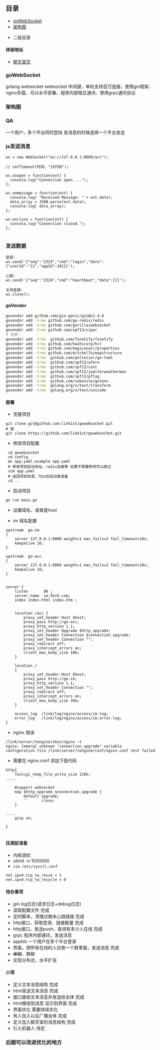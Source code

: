 ## 目录
- [goWebSocket](#goWebSocket)
- [架构图](#架构图)
 * 二级目录

#### 体验地址
- [聊天首页](http://im.91vh.com/home/index)

### goWebSocket
golang websocket websocket 中间键，单机支持百万连接，使用gin框架、nginx负载、可以水平部署、程序内部相互通讯、使用grpc通讯协议

### 架构图


### QA


一个用户，多个平台同时登陆
发消息的时候选择一个平台发送


### js发送消息
```$js
ws = new WebSocket("ws://127.0.0.1:8089/acc");
 
// setTimeout(时间，"JS代码");
 
ws.onopen = function(evt) {
  console.log("Connection open ...");
};
 
ws.onmessage = function(evt) {
  console.log( "Received Message: " + evt.data);
  data_array = JSON.parse(evt.data);
  console.log( data_array);
};
 
ws.onclose = function(evt) {
  console.log("Connection closed.");
};
 

```

### 发送数据
```$xslt
登录:
ws.send('{"seq":"2323","cmd":"login","data":{"userId":"11","appId":101}}');

心跳:
ws.send('{"seq":"2324","cmd":"heartbeat","data":{}}');
 
关闭连接:
ws.close();
```

#### goVendor
```bash
govendor add github.com/gin-gonic/gin@v1.4.0
govendor add -tree github.com/go-redis/redis
govendor add -tree github.com/gorilla/websocket
govendor add -tree github.com/spf13/viper
# 依赖
govendor add -tree  github.com/fsnotify/fsnotify
govendor add -tree github.com/hashicorp/hcl
govendor add -tree github.com/magiconair/properties
govendor add -tree github.com/mitchellh/mapstructure
govendor add -tree  github.com/pelletier/go-toml
govendor add -tree  github.com/spf13/afero
govendor add -tree  github.com/spf13/cast
govendor add -tree  github.com/spf13/jwalterweatherman
govendor add -tree  github.com/spf13/pflag
govendor add -tree  github.com/subosito/gotenv
govendor add -tree  golang.org/x/text/transform
govendor add -tree  golang.org/x/text/unicode
```


#### 部署
- 克隆项目
```
git clone git@github.com:link1st/gowebsocket.git
# 或
git clone https://github.com/link1st/gowebsocket.git
```

- 修改项目配置
```
 cd gowebsocket
 cd config
 mv app.yaml.example app.yaml
 # 修改项目启动地址，redis连接等 如果不需要修改可以跳过
 vim app.yaml
 # 返回项目目录，为以后启动做准备
 cd ..
```

- 启动项目
```
go run main.go
```
- 设置域名、或者是host

- im 域名配置
```
upstream  go-im
{
    server 127.0.0.1:8080 weight=1 max_fails=2 fail_timeout=10s;
    keepalive 16;
}

upstream  go-acc
{
    server 127.0.0.1:8089 weight=1 max_fails=2 fail_timeout=10s;
    keepalive 16;
}


server {
    listen       80 ;
    server_name  im.91vh.com;
    index index.html index.htm ;


    location /acc {
        proxy_set_header Host $host;
        proxy_pass http://go-acc;
        proxy_http_version 1.1;
        proxy_set_header Upgrade $http_upgrade;
        proxy_set_header Connection $connection_upgrade;
        proxy_set_header Connection "";
        proxy_redirect off;
        proxy_intercept_errors on;
        client_max_body_size 10m;
    }

    location /
    {
        proxy_set_header Host $host;
        proxy_pass http://go-im;
        proxy_http_version 1.1;
        proxy_set_header Connection "";
        proxy_redirect off;
        proxy_intercept_errors on;
        client_max_body_size 30m;
    }

    access_log  /link/log/nginx/access/im.log;
    error_log   /link/log/nginx/access/im.error.log;
}
```

- nginx 错误
```
/link/server/tengine/sbin/nginx -t
nginx: [emerg] unknown "connection_upgrade" variable
configuration file /link/server/tengine/conf/nginx.conf test failed
```

- 需要在 nginx.conf 添加下面代码

```
http{
	fastcgi_temp_file_write_size 128k;
.....

    #support websocket
    map $http_upgrade $connection_upgrade {
        default upgrade;
        ''      close;
    }

.....
    gzip on;
    
}


```

#### 压测前准备
- 内核调优
- ulimit -n 1000000
- `vim /etc/sysctl.conf`
```bash
net.ipv4.tcp_tw_reuse = 1
net.ipv4.tcp_tw_recycle = 0
```

#### 待办事项
- gin log日志(请求日志+debug日志)
- 读取配置文件 完成
- 定时脚本，清理过期未心跳链接 完成
- http接口，获取登录、链接数量 完成
- http接口，发送push、查询有多少人在线 完成
- grpc 程序内部通讯，发送消息
- appIds 一个用户在多个平台登录
- 界面，把所有在线的人拉倒一个群里面，发送消息 完成
- ~~单聊~~、群聊
- 实现分布式，水平扩张

#### 小项
- 定义文本消息结构 完成
- html发送文本消息 完成
- 接口接收文本消息并发送给全体 完成
- html接收到消息 显示到界面 完成
- 界面优化 需要持续优化
- 有人加入以后广播全体 完成
- 定义加入聊天室的消息结构 完成
- 引入机器人 待定

### 后期可以改进优化的地方
